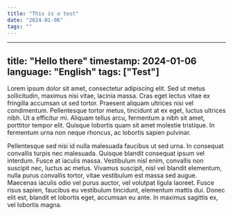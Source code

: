 ```yaml
---
title: "This is a test"
date: "2024-01-06"
tags: ""
---
```


---
title: "Hello there"
timestamp: 2024-01-06
language: "English"
tags: ["Test"]
---

Lorem ipsum dolor sit amet, consectetur adipiscing elit. Sed ut metus sollicitudin, maximus nisi vitae, lacinia massa. Cras eget lectus vitae ex fringilla accumsan ut sed tortor. Praesent aliquam ultrices nisi vel condimentum. Pellentesque tortor metus, tincidunt at ex eget, luctus ultrices nibh. Ut a efficitur mi. Aliquam tellus arcu, fermentum a nibh sit amet, porttitor tempor elit. Quisque lobortis quam sit amet molestie tristique. In fermentum urna non neque rhoncus, ac lobortis sapien pulvinar.

Pellentesque sed nisi id nulla malesuada faucibus ut sed urna. In consequat convallis turpis nec malesuada. Quisque blandit consequat ipsum vel interdum. Fusce at iaculis massa. Vestibulum nisl enim, convallis non suscipit nec, luctus ac metus. Vivamus suscipit, nisl vel blandit elementum, nulla purus convallis tortor, vitae vestibulum est massa sed augue. Maecenas iaculis odio vel purus auctor, vel volutpat ligula laoreet. Fusce risus sapien, faucibus eu vestibulum tincidunt, elementum mattis dui. Donec elit est, blandit et lobortis eget, accumsan eu ante. In maximus sagittis ex, vel lobortis magna. 

